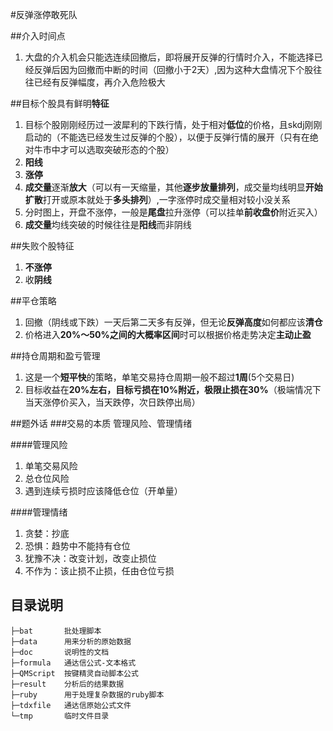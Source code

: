 #反弹涨停敢死队

##介入时间点
1. 大盘的介入机会只能选连续回撤后，即将展开反弹的行情时介入，不能选择已经反弹后因为回撤而中断的时间（回撤小于2天）,因为这种大盘情况下个股往往已经有反弹幅度，再介入危险极大


##目标个股具有鲜明**特征**
1. 目标个股刚刚经历过一波犀利的下跌行情，处于相对**低位**的价格，且skdj刚刚启动的（不能选已经发生过反弹的个股），以便于反弹行情的展开（只有在绝对牛市中才可以选取突破形态的个股）
2. **阳线**
3. **涨停**
4. **成交量**逐渐**放大**（可以有一天缩量，其他**逐步放量排列**，成交量均线明显**开始扩散**打开或原本就处于**多头排列**）,一字涨停时成交量相对较小没关系
5. 分时图上，开盘不涨停，一般是**尾盘**拉升涨停（可以挂单**前收盘价**附近买入）
6. **成交量**均线突破的时候往往是**阳线**而非阴线

##失败个股特征
1. **不涨停**
2. 收**阴线**

##平仓策略
1. 回撤（阴线或下跌）一天后第二天多有反弹，但无论**反弹高度**如何都应该**清仓**
2. 价格进入**20%～50%**之间的**大概率区间**时可以根据价格走势决定**主动止盈**

##持仓周期和盈亏管理
1. 这是一个**短平快**的策略，单笔交易持仓周期一般不超过**1周**(5个交易日)
2. 目标收益在**20%**左右，目标亏损在**10%**附近，极限止损在**30%**（极端情况下当天涨停价买入，当天跌停，次日跌停出局）

##题外话
###交易的本质
  管理风险、管理情绪

####管理风险
1. 单笔交易风险
2. 总仓位风险
3. 遇到连续亏损时应该降低仓位（开单量）

####管理情绪
1. 贪婪：抄底
2. 恐惧：趋势中不能持有仓位
3. 犹豫不决：改变计划，改变止损位
4. 不作为：该止损不止损，任由仓位亏损




## 目录说明
    ├─bat 		批处理脚本
    ├─data 		用来分析的原始数据
    ├─doc 		说明性的文档
    ├─formula 	通达信公式-文本格式
    ├─QMScript	按键精灵自动脚本公式
    ├─result 	分析后的结果数据
    ├─ruby 		用于处理复杂数据的ruby脚本
    ├─tdxfile 	通达信原始公式文件
    └─tmp 		临时文件目录
